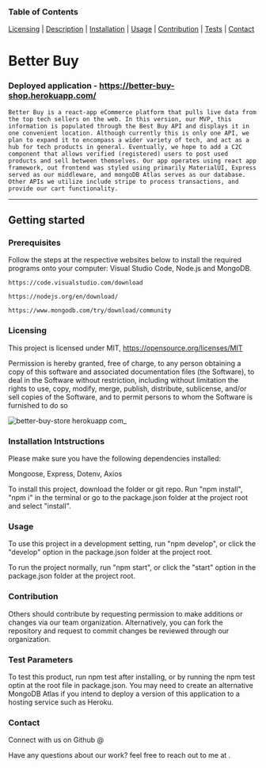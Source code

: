  ### Table of Contents 
 [Licensing](#licensing) | [Description](#description) | [Installation](#installation-intstructions) | [Usage](#usage) | [Contribution](#contribution) | [Tests](#test-parameters) | [Contact](#contact)

# Better Buy 
  
  ### Deployed application - https://better-buy-shop.herokuapp.com/
  
    Better Buy is a react-app eCommerce platform that pulls live data from the top tech sellers on the web. In this version, our MVP, this information is populated through the Best Buy API and displays it in one convenient location. Although currently this is only one API, we plan to expand it to encompass a wider variety of tech, and act as a hub for tech products in general. Eventually, we hope to add a C2C component that allows verified (registered) users to post used products and sell between themselves. Our app operates using react app framework, out frontend was styled using primarily MaterialUI, Express served as our middleware, and mongoDB Atlas serves as our database. Other APIs we utilize include stripe to process transactions, and provide our cart functionality. 
    
 ---
   
 ## Getting started
    
 ### Prerequisites
    
 Follow the steps at the respective websites below to install the required programs onto your computer: Visual Studio Code, Node.js and MongoDB.
 ```
 https://code.visualstudio.com/download
 ```
 ```
 https://nodejs.org/en/download/
 ```
 ``` 
 https://www.mongodb.com/try/download/community
 ```


### Licensing
  This project is licensed under MIT, https://opensource.org/licenses/MIT
  
  Permission is hereby granted, free of charge, to any person obtaining a copy of this software and associated documentation files (the Software), to deal in the Software without restriction, including without limitation the rights to use, copy, modify, merge, publish, distribute, sublicense, and/or sell copies of the Software, and to permit persons to whom the Software is furnished to do so
  

![better-buy-store herokuapp com_](https://user-images.githubusercontent.com/84198162/140593514-318a6a57-b2bd-49f9-84d0-ccd3203b87da.png)

### Installation Intstructions
  Please make sure you have the following dependencies installed: 
  
  Mongoose,
  Express,
  Dotenv,
  Axios
  
  To install this project, download the folder or git repo.
  Run "npm install", "npm i" in the terminal or go to the package.json folder at the project root and select "install". 


### Usage 
 To use this project in a development setting, run "npm develop", or click the "develop" option in the package.json folder at the project root. 

 To run the project normally, run "npm start", or click the "start" option in the package.json folder at the project root. 


### Contribution
  Others should contribute by requesting permission to make additions or changes via our team organization. Alternatively, you can fork the repository and request to commit changes be reviewed through our organization. 

### Test Parameters
  To test this product, run npm test after installing, or by running the npm test optin at the root file in package.json. You may need to create an alternative MongoDB Atlas if you intend to deploy a version of this application to a hosting service such as Heroku. 

### Contact
  Connect with us on Github @ 
  
  Have any questions about our work? feel free to reach out to me at . 
 
